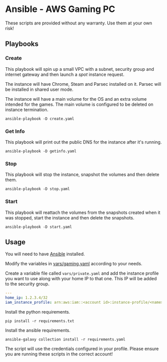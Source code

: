 # Ansible - AWS Gaming PC

These scripts are provided without any warranty.  Use them at your own risk!

## Playbooks

### Create
This playbook will spin up a small VPC with a subnet, security group and internet gateway and then launch a *spot* instance request.

The instance will have Chrome, Steam and Parsec installed on it.  Parsec will be installed in shared user mode.

The instance will have a main volume for the OS and an extra volume intended for the games.  The main volume is configured to be deleted on instance termination.

```shell
ansible-playbook -D create.yaml
```

### Get Info
This playbook will print out the public DNS for the instance after it's running.

```shell
ansible-playbook -D getinfo.yaml
```

### Stop
This playbook will stop the instance, snapshot the volumes and then delete them.

```shell
ansible-playbook -D stop.yaml
```

### Start
This playbook will reattach the volumes from the snapshots created when it was stopped, start the instance and then delete the snapshots.

```shell
ansible-playbook -D start.yaml
```

## Usage

You will need to have [Ansible](https://github.com/ansible/ansible) installed.

Modify the variables in [vars/gaming.yaml](vars/gaming.yaml) according to your needs.

Create a variable file called `vars/private.yaml` and add the instance profile you want to use along with your home IP to that one.  This IP will be added to the security group.

```yaml
---
home_ip: 1.2.3.4/32
iam_instance_profile: arn:aws:iam::<account id>:instance-profile/<name>
```

Install the python requirements.

```shell
pip install -r requirements.txt
```

Install the ansible requirements.

```shell
ansible-galaxy collection install -r requirements.yaml
```

The script will use the credentials configured in your profile.  Please ensure you are running these scripts in the correct account!
